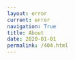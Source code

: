 ```yaml
---
layout: error
current: error
navigation: True
title: About
date: 2020-01-01
permalink: /404.html
---
```

